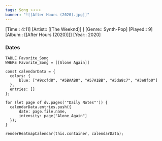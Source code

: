 ```yaml
---
tags: Song ⭐⭐⭐⭐ 
banner: "![[After Hours (2020).jpg]]"
---
```

[Time:: 4:11]
[Artist:: [[The Weeknd]] ]
[Genre:: Synth-Pop]
[Played:: 9]
[Album:: [[After Hours (2020)]]]
[Year:: 2020]
### Dates
````dataview
TABLE Favorite_Song
WHERE Favorite_Song = [[Alone Again]]
````

  ```dataviewjs
const calendarData = { 
	colors: { 
		blue: ["#9ccfd8", "#5BAAB8", "#57A1BB", "#5da8c7", "#3e8fb0"] 
	}, 
	entries: [] 
}; 

for (let page of dv.pages('"Daily Notes"')) { 
	calendarData.entries.push({ 
		date: page.file.name, 
		intensity: page["Alone_Again"]
	}); 
} 

renderHeatmapCalendar(this.container, calendarData);
```
